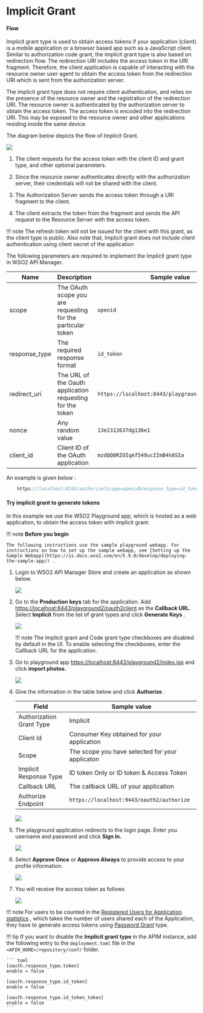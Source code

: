 # Implicit Grant

#### Flow

Implicit grant type is used to obtain access tokens if your application (client) is a mobile application or a browser based app such as a JavaScript client. Similar to authorization code grant, the implicit grant type is also based on redirection flow. The redirection URI includes the access token in the URI fragment. Therefore, the client application is capable of interacting with the resource owner user agent to obtain the access token from the redirection URI which is sent from the authorization server.

The implicit grant type does not require client authentication, and relies on the presence of the resource owner and the registration of the redirection URI. The resource owner is authenticated by the authorization server to obtain the access token. The access token is encoded into the redirection URI. This may be exposed to the resource owner and other applications residing inside the same device.

The diagram below depicts the flow of Implicit Grant.

[![](../../../../assets/img/learn/implicit-grant.png)](../../../../assets/img/learn/implicit-grant-flow.png)

1.  The client requests for the access token with the client ID and grant type, and other optional parameters.

2.  Since the resource owner authenticates directly with the authorization server, their credentials will not be shared with the client.

3.  The Authorization Server sends the access token through a URI fragment to the client.

4.  The client extracts the token from the fragment and sends the API request to the Resource Server with the access token.

!!! note
    The refresh token will not be issued for the client with this grant, as the client type is public. Also note that, Implicit grant does not include client authentication using client secret of the application


The following parameters are required to implement the Implicit grant type in WSO2 API Manager.

<table>
<thead>
<tr class="header">
<th>Name</th>
<th>Description</th>
<th>Sample value</th>
</tr>
</thead>
<tbody>
<tr class="odd">
<td>scope</td>
<td>The OAuth scope you are requesting for the particular token</td>
<td><code>openid</code></td>
</tr>
<tr class="even">
<td>response_type</td>
<td>The required response format</td>
<td><code>id_token</code></td>
</tr>
<tr class="odd">
<td>redirect_uri</td>
<td>The URL of the Oauth application requesting for the token</td>
<td><code>https://localhost:8443/playground2/oauth2client</code></td>
</tr>
<tr class="even">
<td>nonce</td>
<td>Any random value</td>
<td><code>13e2312637dg136e1</code></td>
</tr>
<tr class="odd">
<td>client_id</td>
<td>Client ID of the OAuth application </td>
<td><code>mzdQQ0RZOIqAf549ucIImB4h0SIa</code></td>
</tr>
</tbody>
</table>

An example is given below :

``` java
    https://localhost:8243/authorize?scope=openid&response_type=id_token&redirect_uri=http://localhost:8080/playground2/oauth2client&nonce=13e2312637dg136e1&client_id=mzdQQ0RZOIqAf549ucIImB4h0SIa
```

#### Try implicit grant to generate tokens

In this example we use the WSO2 Playground app, which is hosted as a web application, to obtain the access token with implicit grant.

!!! note
    **Before you begin**

    The following instructions use the sample playground webapp. For instructions on how to set up the sample webapp, see [Setting up the Sample Webapp](https://is.docs.wso2.com/en/5.9.0/develop/deploying-the-sample-app/) .


1.  Login to WSO2 API Manager Store and create an application as shown below.

    [![](../../../../assets/img/learn/create-application.png)](../../../../assets/img/learn/create-application.png)
    
2.  Go to the **Production keys** tab for the application. Add <https://localhost:8443/playground2/oauth2client> as the **Callback URL.** Select **Implicit** from the list of grant types and click **Generate Keys** .

    [![](../../../../assets/img/learn/implicit-grant.png)](../../../../assets/img/learn/implicit-grant.png)

    !!! note
        The Implicit grant and Code grant type checkboxes are disabled by default in the UI. To enable selecting the checkboxes, enter the Callback URL for the application.
    
3.  Go to playground app <https://localhost:8443/playground2/index.jsp> and click **import photos.**

    [![](../../../../assets/img/learn/playground2-app.png)](../../../../assets/img/learn/playground2-app.png)

4.  Give the information in the table below and click **Authorize** .

    <table>
    <thead>
    <tr class="header">
    <th>Field</th>
    <th>Sample value</th>
    </tr>
    </thead>
    <tbody>
    <tr class="odd">
    <td>Authorization Grant Type</td>
    <td>Implicit</td>
    </tr>
    <tr class="even">
    <td>Client Id </td>
    <td>Consumer Key obtained for your application</td>
    </tr>
    <tr class="odd">
    <td>Scope</td>
    <td>The scope you have selected for your applicaton</td>
    </tr>
    <tr class="even">
    <td>Implicit Response Type</td>
    <td>ID token Only or ID token & Access Token</td>
    </tr>
    <tr class="odd">
    <td>Callback URL</td>
    <td>The callback URL of your application</td>
    </tr>
    <tr class="even">
    <td>Authorize Endpoint</td>
    <td><code>https://localhost:9443/oauth2/authorize</code></td>
    </tr>
    </tbody>
    </table>

    [![](../../../../assets/img/learn/playground2-implicit-grant.png)](../../../../assets/img/learn/playground2-implicit-grant.png)

5.  The playground application redirects to the login page. Enter you username and password and click **Sign In.**

    [![](../../../../assets/img/learn/login-page.png)](../../../../assets/img/learn/login-page.png)

6.  Select **Approve Once** or **Approve Always** to provide access to your profile information.

    [![](../../../../assets/img/learn/authorization-code-consent-page.png)](../../../../assets/img/learn/authorization-code-consent-page.png)  

7.  You will receive the access token as follows

    [![](../../../../assets/img/learn/implicit-grant-access-token-page.png)](../../../../assets/img/learn/implicit-grant-access-token-page.png)

!!! note
    For users to be counted in the [Registered Users for Application statistics](../../../../../analytics/analyzing-apim-statistics-with-batch-analytics/viewing-api-statistics/#ViewingAPIStatistics-TopUsersperApplication) , which takes the number of users shared each of the Application, they have to generate access tokens using [Password Grant](../password-grant/) type.

!!! tip
    If you want to disable the **Implicit grant type** in the APIM instance, add the following entry to the `deployment.toml` file in the `<APIM_HOME>/repository/conf/` folder.

    ``` toml
    [oauth.response_type.token]
    enable = false

    [oauth.response_type.id_token]
    enable = false

    [oauth.response_type.id_token_token]
    enable = false
    ```

